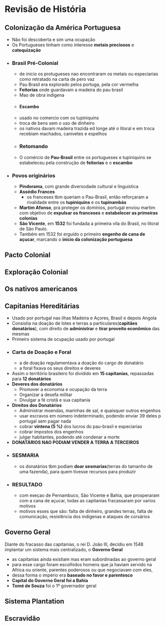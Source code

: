 # Revisão de História
## Colonização da América Portuguesa
*  Não foi descoberta e sim uma ocupação
*  Os Portugueses tinham como interesse **metais preciosos** e **catequização**
* ### Brasil Pré-Colonial
    * de inicio os protugueses nao encontraram os metais ou especiarias como retratado na carta de pero vaz
    * Pau Brasil era explorado pelos portuga, pela cor vermelha
    * **Feitorias** onde guardavam a madeira do pau brasil
    * Mao de obra indigena
    * #### **Escambo**
    * usado no comercio com os tupiniquins
    * troca de bens sem o uso de dinheiro
    * os nativos davam madeira trazida ed longe até o litoral e em troca recebiam machados, canivetes e espelhos
  * ### **Retomando**
  * O comércio de **Pau-Brasil** entre os portugueses e tupiniquins se estabeleceu pela construção de **feitorias** e o **escambo** 
* ### Povos originários
  * **Pindorama**, com grande diversodade cultural e linguistica
  * **Assédio Frances**
    *  os franceses tbm queriam o Pau-Brasil, então reforçaram a rivalidade entre os **tupiniquins** e os **tupinambás**
   * **Martim Afonso**, pra proteger os domínios, portugal enviou martim com objetivo de **expulsar os franceses** e **estabelecer as primeiras colonias**
   * **São Vicente**, em **1532** foi fundada a primeira vila do Brasil, no litoral de São Paulo.
   * Também em 1532 foi erguido o primeiro **engenho de cana de açucar**, marcando o **inicio da colonização portuguesa**
## Pacto Colonial
## Exploração Colonial
## Os nativos americanos
## Capitanias Hereditárias 
* Usado por portugal nas ilhas Madeira e Açores, Brasil e depois Angola
* Consistia na doação de lotes e terras a particulares(**capitães donatários**), com direito de **administrar** e **tirar proveito econômico** das mesmas
* Primeiro sistema de ocupação usado por portugal
* ### **Carta de Doação e Foral**
  * a de doação regulamentava a doação do cargo de donatário
  * a foral fixava os seus direitos e deveres
* Assim o território brasileiro foi dividido em **15 capitanias**, repassadas para **12 donatários**
* **Deveres dos donatários**
  * Promover a economia e ocupação da terra
  * Organizar a desefa militar 
  * Divulgar a fé cristã e sua capitania
* **Direitos dos Donatários**
  * Administrar moendas, marinhas de sal, e quaisquer outros engenhos
  * usar escravos em número indeterminado, podendo enviar 39 deles p portugal sem pagar nada
  * cobrar **vintena (5 %)** dos lucros do pau-brasil e especiarias
  * cobrar impostos dos engenhos
  * julgar habitantes, podendo até condenar a morte
* **DONATÁRIOS NAO PODIAM VENDER A TERRA A TERCEIROS**
* ### **SESMARIA**
  * os donatários tbm podiam **doar sesmarias**(terras do tamanho de uma fazenda), para quem tivesse recursos para produzir
* ### **RESULTADO**
  * com exeçao de Pernambuco, São Vicente e Bahia, que prosperaram com a cana de açucar, todas as capitanias fracassaram por varios motivos
  * motivos esses que são: falta de dinheiro, grandes terras, falta de comunicação, resistência dos indígenas e ataques de corsários
## Governo Geral
Diante do fracasso das capitanias, o rei D. João III, decidiu em 1548 implantar um sistema mais centralizado, o **Governo Geral**
* as capitanias ainda existiam mas eram subordinadas ao governo geral
* para esse cargo foram escolhidos homens que ja haviam servido na Africa ou oriente, parentes poderosos ou que negociavam com eles, 
* dessa forma o império era **baseado no favor e parentesco**
* **Capital do Governo Geral foi a Bahia**
* **Tomé de Souza** foi o 1º governador geral
## Sistema Plantation
## Escravidão
